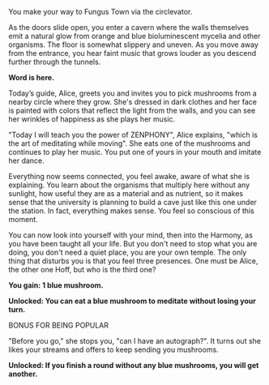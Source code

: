 You make your way to Fungus Town via the circlevator. 

As the doors slide open, you enter a cavern where the walls themselves emit a natural glow from orange and blue bioluminescent mycelia and other organisms. The floor is somewhat slippery and uneven. As you move away from the entrance, you hear faint music that grows louder as you descend further through the tunnels.

**Word is here.**

Today’s guide, Alice, greets you and invites you to pick mushrooms from a nearby circle where they grow. She's dressed in dark clothes and her face is painted with colors that reflect the light from the walls, and you can see her wrinkles of happiness as she plays her music.

"Today I will teach you the power of ZENPHONY", Alice explains, "which is the art of meditating while moving". She eats one of the mushrooms and continues to play her music. You put one of yours in your mouth and imitate her dance. 

Everything now seems connected, you feel awake, aware of what she is explaining. You learn about the organisms that multiply here without any sunlight, how useful they are as a material and as nutrient, so it makes sense that the university is planning to build a cave just like this one under the station. In fact, everything makes sense. You feel so conscious of this moment.

You can now look into yourself with your mind, then into the Harmony, as you have been taught all your life. But you don't need to stop what you are doing, you don't need a quiet place, you are your own temple. The only thing that disturbs you is that you feel three presences. One must be Alice, the other one Hoff, but who is the third one?

**You gain: 1 blue mushroom.**

**Unlocked: You can eat a blue mushroom to meditate without losing your turn.**

BONUS FOR BEING POPULAR

"Before you go," she stops you, "can I have an autograph?". It turns out she likes your streams and offers to keep sending you mushrooms.

**Unlocked: If you finish a round without any blue mushrooms, you will get another.**

